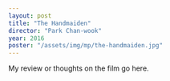 ```yaml
---
layout: post
title: "The Handmaiden"
director: "Park Chan-wook"
year: 2016
poster: "/assets/img/mp/the-handmaiden.jpg"
---
```


My review or thoughts on the film go here.

